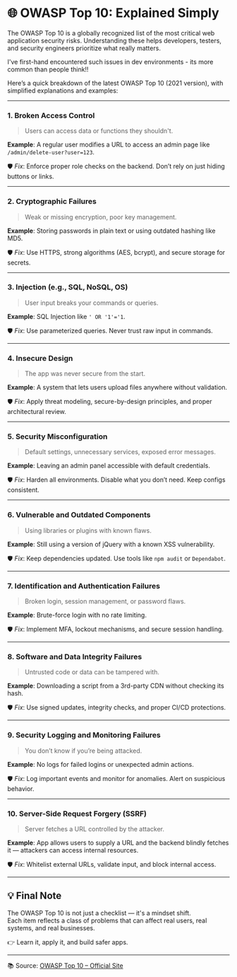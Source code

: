 # 🌐 OWASP Top 10: Explained Simply

The OWASP Top 10 is a globally recognized list of the most critical web application security risks. Understanding these helps developers, testers, and security engineers prioritize what really matters.

I've first-hand encountered such issues in dev environments - its more common than people think!!

Here’s a quick breakdown of the latest OWASP Top 10 (2021 version), with simplified explanations and examples:

---

### 1. **Broken Access Control**
> Users can access data or functions they shouldn't.

**Example**: A regular user modifies a URL to access an admin page like `/admin/delete-user?user=123`.

🛡️ *Fix*: Enforce proper role checks on the backend. Don’t rely on just hiding buttons or links.

---

### 2. **Cryptographic Failures**  
> Weak or missing encryption, poor key management.

**Example**: Storing passwords in plain text or using outdated hashing like MD5.

🛡️ *Fix*: Use HTTPS, strong algorithms (AES, bcrypt), and secure storage for secrets.

---

### 3. **Injection (e.g., SQL, NoSQL, OS)**  
> User input breaks your commands or queries.

**Example**: SQL Injection like `' OR '1'='1`.

🛡️ *Fix*: Use parameterized queries. Never trust raw input in commands.

---

### 4. **Insecure Design**
> The app was never secure from the start.

**Example**: A system that lets users upload files anywhere without validation.

🛡️ *Fix*: Apply threat modeling, secure-by-design principles, and proper architectural review.

---

### 5. **Security Misconfiguration**
> Default settings, unnecessary services, exposed error messages.

**Example**: Leaving an admin panel accessible with default credentials.

🛡️ *Fix*: Harden all environments. Disable what you don’t need. Keep configs consistent.

---

### 6. **Vulnerable and Outdated Components**
> Using libraries or plugins with known flaws.

**Example**: Still using a version of jQuery with a known XSS vulnerability.

🛡️ *Fix*: Keep dependencies updated. Use tools like `npm audit` or `Dependabot`.

---

### 7. **Identification and Authentication Failures**
> Broken login, session management, or password flaws.

**Example**: Brute-force login with no rate limiting.

🛡️ *Fix*: Implement MFA, lockout mechanisms, and secure session handling.

---

### 8. **Software and Data Integrity Failures**
> Untrusted code or data can be tampered with.

**Example**: Downloading a script from a 3rd-party CDN without checking its hash.

🛡️ *Fix*: Use signed updates, integrity checks, and proper CI/CD protections.

---

### 9. **Security Logging and Monitoring Failures**
> You don’t know if you’re being attacked.

**Example**: No logs for failed logins or unexpected admin actions.

🛡️ *Fix*: Log important events and monitor for anomalies. Alert on suspicious behavior.

---

### 10. **Server-Side Request Forgery (SSRF)**
> Server fetches a URL controlled by the attacker.

**Example**: App allows users to supply a URL and the backend blindly fetches it — attackers can access internal resources.

🛡️ *Fix*: Whitelist external URLs, validate input, and block internal access.

---

## 💡 Final Note

The OWASP Top 10 is not just a checklist — it's a mindset shift.  
Each item reflects a class of problems that can affect real users, real systems, and real businesses.

👉 Learn it, apply it, and build safer apps.

---

📚 Source: [OWASP Top 10 – Official Site](https://owasp.org/www-project-top-ten/)
